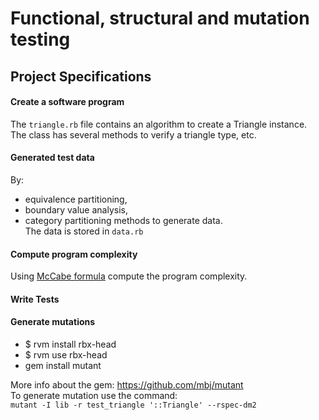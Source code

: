 # Functional, structural and mutation testing #

## Project Specifications ##

#### Create a software program ####

The ```triangle.rb``` file contains an algorithm to create a Triangle instance.  
The class has several methods to verify a triangle type, etc.

#### Generated test data ####
By:
  * equivalence partitioning,
  * boundary value analysis,
  * category partitioning methods to generate data.  
The data is stored in ```data.rb```

#### Compute program complexity ####
Using [McCabe formula](http://en.wikipedia.org/wiki/Cyclomatic_complexity) compute the program complexity.

#### Write Tests ####

#### Generate mutations ####
* $ rvm install rbx-head
* $ rvm use rbx-head
* gem install mutant  

More info about the gem: https://github.com/mbj/mutant  
To generate mutation use the command:  
```mutant -I lib -r test_triangle '::Triangle' --rspec-dm2```
